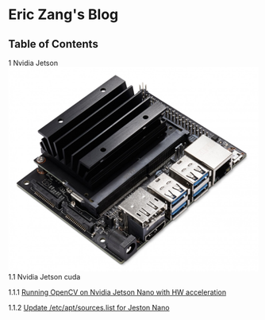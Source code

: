 # Eric Zang's Blog

## Table of Contents

1 Nvidia Jetson
![](./asset/nvidia/img/jetson_board.jpg)
1.1 Nvidia Jetson cuda

1.1.1 [Running OpenCV on Nvidia Jetson Nano with HW acceleration](./post/nvidia/cuda/opencv-nano.md)

1.1.2 [Update /etc/apt/sources.list for Jeston Nano](./post/nvidia/cuda/sources.list-update.md)

